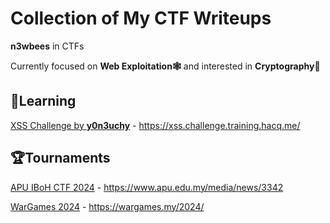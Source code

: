 # Collection of My CTF Writeups

**n3wbees** in CTFs

Currently focused on **Web Exploitation🕸️** and interested in **Cryptography🔑**

## 📖Learning

[XSS Challenge by **y0n3uchy**](Learning/XSS%20Challenge/) - https://xss.challenge.training.hacq.me/

## 🏆Tournaments

[APU IBoH CTF 2024](Tournaments/APU%20IBoH%202024/) - https://www.apu.edu.my/media/news/3342

[WarGames 2024](Tournaments/WarGames%202024/) - https://wargames.my/2024/
